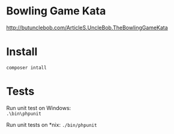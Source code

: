 # Bowling Game Kata

http://butunclebob.com/ArticleS.UncleBob.TheBowlingGameKata

# Install

`composer intall`

# Tests

Run unit test on Windows:  
`.\bin\phpunit`

Run unit tests on *nix:
`./bin/phpunit`